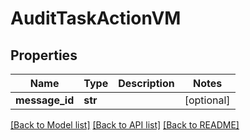 # AuditTaskActionVM


## Properties
Name | Type | Description | Notes
------------ | ------------- | ------------- | -------------
**message_id** | **str** |  | [optional] 

[[Back to Model list]](../README.md#documentation-for-models) [[Back to API list]](../README.md#documentation-for-api-endpoints) [[Back to README]](../README.md)


